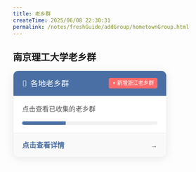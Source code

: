 ```yaml
---
title: 老乡群
createTime: 2025/06/08 22:30:31
permalink: /notes/freshGuide/addGroup/hometownGroup.html
---
```

##  南京理工大学老乡群
<a href="/群组链接/各地老乡群.html" class="province-group-link" target="_blank" rel="noopener noreferrer">
  <div class="group-card">
    <div class="card-header">
      <h3 class="card-title">各地老乡群</h3>
      <span class="new-tag">新增浙江老乡群</span>
    </div>
    <div class="card-body">
      <p class="card-desc">点击查看已收集的老乡群</p>
      <div class="progress-bar">
        <div class="progress-fill" style="width: 32%"></div>
        <span class="progress-text">14/34</span>
      </div>
    </div>
    <div class="card-footer">
      <span class="link-text">点击查看详情</span>
      <i class="arrow-icon">→</i>
    </div>
  </div>
</a>

<style>
/* 基础字体定义 */
:root {
  --base-font-family: 'Segoe UI', Roboto, sans-serif;
  --base-font-size: 16px;
  --base-line-height: 1.5;
  --base-font-weight: 400;
  --base-text-color: #555;
  
  /* 主题色 */
  --primary-color: #4a6fa5;
  --primary-light: #6b8cc5;
  --accent-color: #ff6b6b;
  --text-light: #777;
  --bg-color: #f9f9f9;
  --border-color: #eee;
}

/* 重置所有文本元素 */
.province-group-link * {
  font-family: var(--base-font-family);
  font-size: var(--base-font-size);
  line-height: var(--base-line-height);
  font-weight: var(--base-font-weight);
  color: var(--base-text-color);
  text-decoration: none;
  margin: 0;
  padding: 0;
  box-sizing: border-box;
}

/* 卡片标题 */
.card-title {
  font-size: 1.1rem !important;
  font-weight: 500 !important;
  color: white !important;
  display: flex !important;
  align-items: center !important;
}

.card-title::before {
  content: "👥";
  margin-right: 8px;
}

/* 新增标签 */
.new-tag {
  background: var(--accent-color);
  color: white !important;
  font-size: 0.75em !important;
  padding: 3px 8px;
  border-radius: 4px;
  display: flex;
  align-items: center;
  font-weight: 500 !important;
}

.new-tag::before {
  content: "✦";
  margin-right: 3px;
  font-size: 0.8em;
}

/* 卡片描述 */
.card-desc {
  margin: 0 0 18px 0 !important;
  color: var(--text-color) !important;
  font-size: 0.95em !important;
  line-height: 1.5 !important;
}

/* 进度条文本 */
.progress-text {
  display: block;
  margin-top: 10px;
  font-size: 0.85em !important;
  color: var(--text-light) !important;
  text-align: right;
  font-weight: 500 !important;
}

/* 链接文本 */
.link-text {
  font-weight: 600 !important;
  color: var(--primary-color) !important;
  display: flex;
  align-items: center;
  transition: color 0.3s ease;
}

.link-text:hover {
  color: var(--primary-light) !important;
}

/* 箭头图标 */
.arrow-icon {
  font-weight: bold !important;
  margin-left: 8px;
  transition: transform 0.3s ease, margin-left 0.3s ease;
}

/* 卡片交互 */
.province-group-link {
  text-decoration: none !important;
  color: inherit;
  display: inline-block;
  width: 100%;
  max-width: 350px;
  transition: all 0.3s ease;
}

.group-card {
  background: #fff;
  border-radius: 12px;
  box-shadow: 0 4px 20px rgba(0,0,0,0.08);
  overflow: hidden;
  transition: all 0.3s ease;
  border: 1px solid var(--border-color);
  position: relative;
}

.group-card:hover {
  transform: translateY(-4px);
  box-shadow: 0 8px 30px rgba(0,0,0,0.12);
}

.card-header {
  background: var(--primary-color);
  padding: 15px 20px;
  display: flex;
  justify-content: space-between;
  align-items: center;
}

.card-body {
  padding: 18px 20px;
}

.progress-bar {
  height: 8px;
  background: #f1f1f1;
  border-radius: 4px;
  overflow: hidden;
}

.progress-fill {
  height: 100%;
  background: var(--primary-color);
  transition: width 0.8s cubic-bezier(0.175, 0.885, 0.32, 1.275);
  position: relative;
  overflow: hidden;
}

.progress-fill::before {
  content: "";
  position: absolute;
  top: 0;
  left: -100%;
  width: 50%;
  height: 100%;
  background: linear-gradient(
    to right,
    rgba(255,255,255,0) 0%,
    rgba(255,255,255,0.3) 50%,
    rgba(255,255,255,0) 100%
  );
  animation: shine 2s infinite;
}

@keyframes shine {
  0% { left: -100%; }
  100% { left: 100%; }
}

.card-footer {
  padding: 15px 20px;
  background: var(--bg-color);
  display: flex;
  justify-content: space-between;
  align-items: center;
  border-top: 1px solid var(--border-color);
}

.group-card:hover .arrow-icon {
  transform: translateX(4px);
  margin-left: 12px;
}

/* 焦点状态 */
.group-card:focus-within {
  outline: 3px solid var(--primary-light);
  outline-offset: 2px;
}

/* 点击动画 */
.group-card:active {
  transform: scale(0.98);
  transition: transform 0.2s ease;
}


</style>
